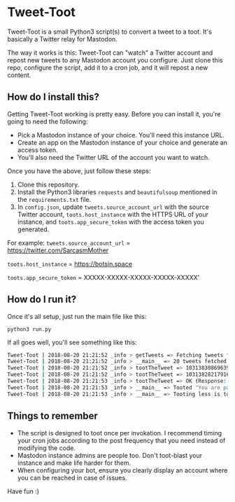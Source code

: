 # Tweet-Toot
Tweet-Toot is a small Python3 script(s) to convert a tweet to a toot. It's basically a Twitter relay for Mastodon.

The way it works is this: Tweet-Toot can "watch" a Twitter account and repost new tweets to any Mastodon account you configure. Just clone this repo, configure the script, add it to a cron job, and it will repost a new content.

## How do I install this?
Getting Tweet-Toot working is pretty easy. Before you can install it, you're going to need the following:

- Pick a Mastodon instance of your choice. You'll need this instance URL.
- Create an app on the Mastodon instance of your choice and generate an access token.
- You'll also need the Twitter URL of the account you want to watch.

Once you have the above, just follow these steps:

1. Clone this repository.
2. Install the Python3 libraries `requests` and `beautifulsoup` mentioned in the `requirements.txt` file.
3. In `config.json`, update `tweets.source_account_url` with the source Twitter account, `toots.host_instance` with the HTTPS URL of your instance, and `toots.app_secure_token` with the access token you generated.

For example:
`tweets.source_account_url` = https://twitter.com/SarcasmMother

`toots.host_instance` = https://botsin.space

`toots.app_secure_token` = XXXXX-XXXXX-XXXXX-XXXXX-XXXXX'


## How do I run it?
Once it's all setup, just run the main file like this:

`python3 run.py`

If all goes well, you'll see something like this:
```bash
Tweet-Toot | 2018-08-20 21:21:52 _info > getTweets => Fetching tweets for https://twitter.com/SarcasmMother.
Tweet-Toot | 2018-08-20 21:21:52 _info > __main__ => 20 tweets fetched.
Tweet-Toot | 2018-08-20 21:21:52 _info > tootTheTweet => 1031383086963994625 already tooted. Skipping.
Tweet-Toot | 2018-08-20 21:21:52 _info > tootTheTweet => 1031382821791657984 already tooted. Skipping.
Tweet-Toot | 2018-08-20 21:21:53 _info > tootTheTweet => OK (Response: {"id":"100583362607805661","created_at":"2018-08-20T15:51:53.284Z","in_reply_to_id":null,"in_reply_to_account_id":null,"sensitive":false,"spoiler_text":"","visibility":"public","language":"en","uri":"https://botsin.space/users/motherofsarcasm/statuses/100583362607805661","content":"\u003cp\u003eYou are paid by how hard you are to replace. Not by how hard you work.\u003c/p\u003e","url":"https://botsin.space/@motherofsarcasm/100583362607805661","reblogs_count":0,"favourites_count":0,"favourited":false,"reblogged":false,"muted":false,"pinned":false,"reblog":null,"application":{"name":"TweetToot","website":""},"account":{"id":"58348","username":"motherofsarcasm","acct":"motherofsarcasm","display_name":"Mother Of Sarcasm","locked":false,"bot":true,"created_at":"2018-08-20T15:07:42.747Z","note":"\u003cp\u003eFOLLOWS YOU\u003c/p\u003e","url":"https://botsin.space/@motherofsarcasm","avatar":"https://files.botsin.space/accounts/avatars/000/058/348/original/658f78e1f07e94fa.jpg","avatar_static":"https://files.botsin.space/accounts/avatars/000/058/348/original/658f78e1f07e94fa.jpg","header":"https://botsin.space/headers/original/missing.png","header_static":"https://botsin.space/headers/original/missing.png","followers_count":0,"following_count":1,"statuses_count":3,"emojis":[],"fields":[{"name":"Name","value":"Mother Of Sarcasm"},{"name":"Owner","value":"ayushsharma22@mastodon.technology"},{"name":"Birdsite","value":"\u003ca href=\"https://twitter.com/SarcasmMother\" rel=\"me nofollow noopener\" target=\"_blank\"\u003e\u003cspan class=\"invisible\"\u003ehttps://\u003c/span\u003e\u003cspan class=\"\"\u003etwitter.com/SarcasmMother\u003c/span\u003e\u003cspan class=\"invisible\"\u003e\u003c/span\u003e\u003c/a\u003e"}]},"media_attachments":[],"mentions":[],"tags":[],"emojis":[]})
Tweet-Toot | 2018-08-20 21:21:53 _info > __main__ => Tooted "You are paid by how hard you are to replace. Not by how hard you work."
Tweet-Toot | 2018-08-20 21:21:53 _info > __main__ => Tooting less is tooting more. Sleeping...
```

## Things to remember
- The script is designed to toot once per invokation. I recommend timing your cron jobs according to the post frequency that you need instead of modifying the code.
- Mastodon instance admins are people too. Don't toot-blast your instance and make life harder for them.
- When configuring your bot, ensure you clearly display an account where you can be reached in case of issues.

Have fun :)